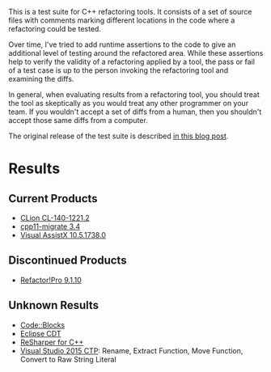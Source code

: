 This is a test suite for C++ refactoring tools.  It consists of
a set of source files with comments marking different locations
in the code where a refactoring could be tested.

Over time, I've tried to add runtime assertions to the code to
give an additional level of testing around the refactored area.
While these assertions help to verify the validity of a refactoring
applied by a tool, the pass or fail of a test case is up to the
person invoking the refactoring tool and examining the diffs.

In general, when evaluating results from a refactoring tool,
you should treat the tool as skeptically as you would treat
any other programmer on your team.  If you wouldn't accept a
set of diffs from a human, then you shouldn't accept those
same diffs from a computer.

The original release of the test suite is described
[in this blog post](http://legalizeadulthood.wordpress.com/2010/02/02/c-refactoring-tools-test-suite-available/).

# Results

## Current Products

- [CLion CL-140-1221.2](results/CLionResults.md)
- [cpp11-migrate 3.4](results/Cpp11MigrateResults.md)
- [Visual AssistX 10.5.1738.0](results/VisualAssistXResults.md)

## Discontinued Products
- [Refactor!Pro 9.1.10](results/RefactorProResults.md)

## Unknown Results

- [Code::Blocks](http://www.codeblocks.org/)
- [Eclipse CDT](https://eclipse.org/cdt/)
- [ReSharper for C++](https://www.jetbrains.com/resharper/features/cpp.html)
- [Visual Studio 2015 CTP](http://www.visualstudio.com/en-us/news/vs2015-preview-vs#C++):
Rename, Extract Function, Move Function, Convert to Raw String Literal
